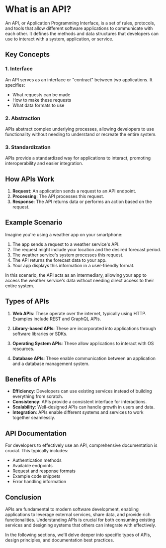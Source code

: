 # What is an API?

An API, or Application Programming Interface, is a set of rules, protocols, and tools that allow different software applications to communicate with each other. It defines the methods and data structures that developers can use to interact with a system, application, or service.

## Key Concepts

### 1. Interface

An API serves as an interface or "contract" between two applications. It specifies:

- What requests can be made
- How to make these requests
- What data formats to use

### 2. Abstraction

APIs abstract complex underlying processes, allowing developers to use functionality without needing to understand or recreate the entire system.

### 3. Standardization

APIs provide a standardized way for applications to interact, promoting interoperability and easier integration.

## How APIs Work

1. **Request**: An application sends a request to an API endpoint.
2. **Processing**: The API processes this request.
3. **Response**: The API returns data or performs an action based on the request.

## Example Scenario

Imagine you're using a weather app on your smartphone:

1. The app sends a request to a weather service's API.
2. The request might include your location and the desired forecast period.
3. The weather service's system processes this request.
4. The API returns the forecast data to your app.
5. Your app displays this information in a user-friendly format.

In this scenario, the API acts as an intermediary, allowing your app to access the weather service's data without needing direct access to their entire system.

## Types of APIs

1. **Web APIs**: These operate over the internet, typically using HTTP. Examples include REST and GraphQL APIs.

2. **Library-based APIs**: These are incorporated into applications through software libraries or SDKs.

3. **Operating System APIs**: These allow applications to interact with OS resources.

4. **Database APIs**: These enable communication between an application and a database management system.

## Benefits of APIs

- **Efficiency**: Developers can use existing services instead of building everything from scratch.
- **Consistency**: APIs provide a consistent interface for interactions.
- **Scalability**: Well-designed APIs can handle growth in users and data.
- **Integration**: APIs enable different systems and services to work together seamlessly.

## API Documentation

For developers to effectively use an API, comprehensive documentation is crucial. This typically includes:

- Authentication methods
- Available endpoints
- Request and response formats
- Example code snippets
- Error handling information

## Conclusion

APIs are fundamental to modern software development, enabling applications to leverage external services, share data, and provide rich functionalities. Understanding APIs is crucial for both consuming existing services and designing systems that others can integrate with effectively.

In the following sections, we'll delve deeper into specific types of APIs, design principles, and documentation best practices.